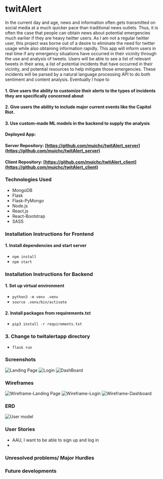 # twitAlert

In the current day and age, news and information often gets transmitted on social media at a much quicker pace than traditional news outlets. Thus, it is often the case that people can obtain news about potential emergencies much earlier if they are heavy twitter users. As I am not a regular twitter user, this project was borne out of a desire to eliminate the need for twitter usage while also obtaining information rapidly. This app will inform users in real time if any emergency situations have occurred in their vicinity through the use and analysis of tweets. Users will be able to see a list of relevant tweets in their area, a list of potential incidents that have occurred in their vicinity, and potential resources to help mitigate those emergencies. These incidents will be parsed by a natural language processing API to do both sentiment and content analysis. Eventually I hope to
#### 1. Give users the ability to customize their alerts to the types of incidents they are specifically concerned about
#### 2. Give users the ability to include major current events like the Capitol Riot.
#### 3. Use custom-made ML models in the backend to supply the analysis


#### Deployed App: []()
#### Server Repository: [https://github.com/muichc/twitAlert_server](https://github.com/muichc/twitAlert_server)
#### Client Repository: [https://github.com/muichc/twitAlert_client](https://github.com/muichc/twitAlert_client)


### Technologies Used
* MongoDB
* Flask
* Flask-PyMongo
* Node.js
* React.js
* React-Bootstrap
* SASS

### Installation Instructions for Frontend
#### 1. Install dependencies and start server
- `npm install`
- `npm start`

### Installation Instructions for Backend

#### 1. Set up virtual environment

- `python3 -m venv .venv`
- `source .venv/bin/activate`

#### 2. Install packages from requirements.txt
- `pip3 install -r requirements.txt`

### 3. Change to twitalertapp directory
- `flask run`

### Screenshots

![Landing Page]()
![Login]()
![DashBoard]()


### Wireframes

![Wireframe-Landing Page]()
![Wireframe-Login]()
![Wireframe-Dashboard]()

### ERD
![User model]()


### User Stories

* AAU, I want to be able to sign up and log in
* 

### Unresolved problems/ Major Hurdles

### Future developments